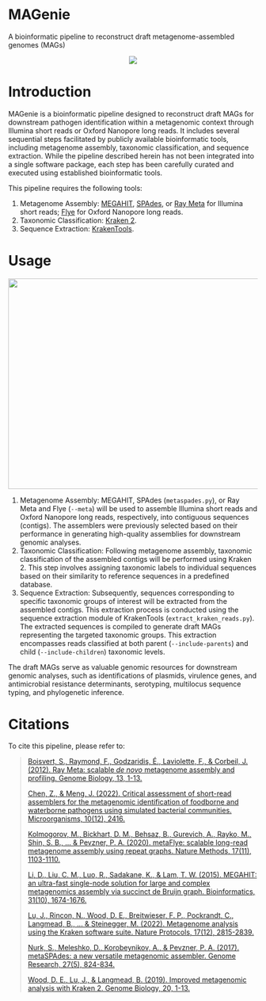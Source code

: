 # MAGenie
A bioinformatic pipeline to reconstruct draft metagenome-assembled genomes (MAGs)

<p align="center">
<img src="https://github.com/jackchen129/MAGenie/assets/49889016/f8edb74b-91ed-4ce5-860d-1f99a88b994a">
</p>

# Introduction
MAGenie is a bioinformatic pipeline designed to reconstruct draft MAGs for downstream pathogen identification within a metagenomic context through Illumina short reads or Oxford Nanopore long reads. It includes several sequential steps facilitated by publicly available bioinformatic tools, including metagenome assembly, taxonomic classification, and sequence extraction. While the pipeline described herein has not been integrated into a single software package, each step has been carefully curated and executed using established bioinformatic tools. 

This pipeline requires the following tools: 
1. Metagenome Assembly: [MEGAHIT](https://github.com/voutcn/megahit), [SPAdes](https://github.com/ablab/spades), or [Ray Meta](https://github.com/sebhtml/ray) for Illumina short reads; [Flye](https://github.com/fenderglass/Flye) for Oxford Nanopore long reads.
2. Taxonomic Classification: [Kraken 2](https://github.com/DerrickWood/kraken2).
3. Sequence Extraction: [KrakenTools](https://github.com/jenniferlu717/KrakenTools).

# Usage

<p align="center">
<img width="800" height="424.7427"src="https://github.com/jackchen129/MAGenie/assets/49889016/5eb8c494-4fe5-4152-a582-650e707973c0">
</p>

1. Metagenome Assembly: MEGAHIT, SPAdes (`metaspades.py`), or Ray Meta and Flye (`--meta`) will be used to assemble Illumina short reads and Oxford Nanopore long reads, respectively, into contiguous sequences (contigs). The assemblers were previously selected based on their performance in generating high-quality assemblies for downstream genomic analyses.
2. Taxonomic Classification: Following metagenome assembly, taxonomic classification of the assembled contigs will be performed using Kraken 2. This step involves assigning taxonomic labels to individual sequences based on their similarity to reference sequences in a predefined database.
3. Sequence Extraction: Subsequently, sequences corresponding to specific taxonomic groups of interest will be extracted from the assembled contigs. This extraction process is conducted using the sequence extraction module of KrakenTools (`extract_kraken_reads.py`). The extracted sequences is compiled to generate draft MAGs representing the targeted taxonomic groups. This extraction encompasses reads classified at both parent (`--include-parents`) and child (`--include-children`) taxonomic levels.

The draft MAGs serve as valuable genomic resources for downstream genomic analyses, such as identifications of plasmids, virulence genes, and antimicrobial resistance determinants, serotyping, multilocus sequence typing, and phylogenetic inference.

# Citations
To cite this pipeline, please refer to: 

>[Boisvert, S., Raymond, F., Godzaridis, É., Laviolette, F., & Corbeil, J. (2012). Ray Meta: scalable *de* *novo* metagenome assembly and profiling. Genome Biology, 13, 1-13.](https://link.springer.com/article/10.1186/gb-2012-13-12-r122)
>
>[Chen, Z., & Meng, J. (2022). Critical assessment of short-read assemblers for the metagenomic identification of foodborne and waterborne pathogens using simulated bacterial communities. Microorganisms, 10(12), 2416.](https://www.mdpi.com/2076-2607/10/12/2416)
>
>[Kolmogorov, M., Bickhart, D. M., Behsaz, B., Gurevich, A., Rayko, M., Shin, S. B., ... & Pevzner, P. A. (2020). metaFlye: scalable long-read metagenome assembly using repeat graphs. Nature Methods, 17(11), 1103-1110.](https://www.nature.com/articles/s41592-020-00971-x)
>
>[Li, D., Liu, C. M., Luo, R., Sadakane, K., & Lam, T. W. (2015). MEGAHIT: an ultra-fast single-node solution for large and complex metagenomics assembly via succinct de Bruijn graph. Bioinformatics, 31(10), 1674-1676.](https://academic.oup.com/bioinformatics/article/31/10/1674/177884)
>
>[Lu, J., Rincon, N., Wood, D. E., Breitwieser, F. P., Pockrandt, C., Langmead, B., ... & Steinegger, M. (2022). Metagenome analysis using the Kraken software suite. Nature Protocols, 17(12), 2815-2839.](https://www.nature.com/articles/s41596-022-00738-y)
>
>[Nurk, S., Meleshko, D., Korobeynikov, A., & Pevzner, P. A. (2017). metaSPAdes: a new versatile metagenomic assembler. Genome Research, 27(5), 824-834.](https://genome.cshlp.org/content/27/5/824)
>
>[Wood, D. E., Lu, J., & Langmead, B. (2019). Improved metagenomic analysis with Kraken 2. Genome Biology, 20, 1-13.](https://link.springer.com/article/10.1186/s13059-019-1891-0)
